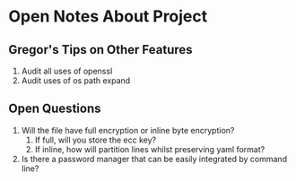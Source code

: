 # Open Notes About Project

## Gregor's Tips on Other Features

1. Audit all uses of openssl  
2. Audit uses of os path expand  

## Open Questions

1. Will the file have full encryption or inline byte encryption?
	1. If full, will you store the ecc key?
	2. If inline, how will partition lines whilst preserving yaml format?
2. Is there a password manager that can be easily integrated by command line?


